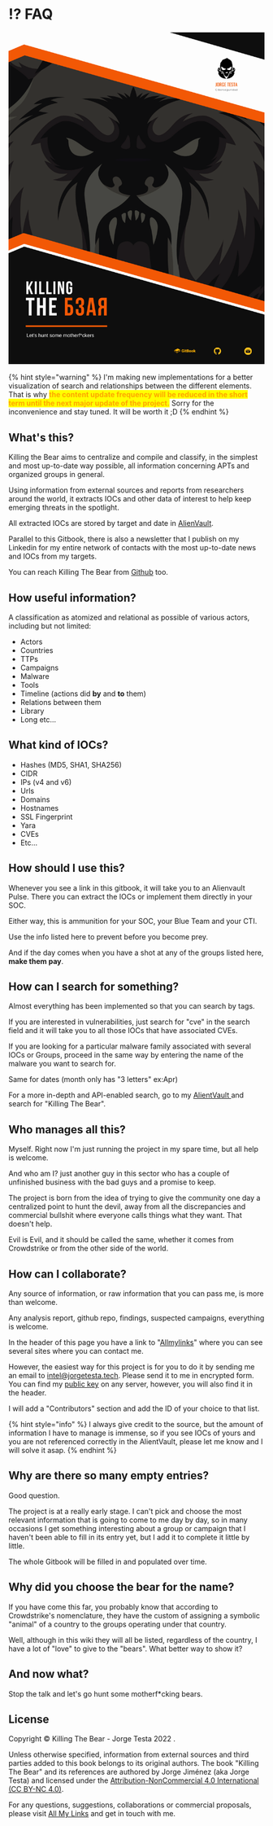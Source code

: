 # ⁉ FAQ

![](<.gitbook/assets/Killing The Bear - Portada Gitbook.png>)

{% hint style="warning" %}
I'm making new implementations for a better visualization of search and relationships between the different elements. That is why <mark style="color:orange;">**the content update frequency will be reduced in the short term until the next major update of the project.**</mark> Sorry for the inconvenience and stay tuned. It will be worth it ;D
{% endhint %}

## What's this?

Killing the Bear aims to centralize and compile and classify, in the simplest and most up-to-date way possible, all information concerning APTs and organized groups in general.

Using information from external sources and reports from researchers around the world, it extracts IOCs and other data of interest to help keep emerging threats in the spotlight.

All extracted IOCs are stored by target and date in [AlienVault](https://otx.alienvault.com/user/JTestaTech/pulses).

Parallel to this Gitbook, there is also a newsletter that I publish on my Linkedin for my entire network of contacts with the most up-to-date news and IOCs from my targets.

You can reach Killing The Bear from [Github](https://github.com/Ud0g-Py/Killing-The-Bear) too.



## How useful information?

A classification as atomized and relational as possible of various actors, including but not limited:

* Actors
* Countries
* TTPs
* Campaigns
* Malware
* Tools
* Timeline (actions did **by** and **to** them)
* Relations between them
* Library
* Long etc...

## What kind of IOCs?

* Hashes (MD5, SHA1, SHA256)
* CIDR
* IPs (v4 and v6)
* Urls
* Domains
* Hostnames
* SSL Fingerprint
* Yara
* CVEs
* Etc...

## How should I use this?

Whenever you see a link in this gitbook, it will take you to an Alienvault Pulse. There you can extract the IOCs or implement them directly in your SOC.

Either way, this is ammunition for your SOC, your Blue Team and your CTI.

Use the info listed here to prevent before you become prey.

And if the day comes when you have a shot at any of the groups listed here, **make them pay**.

## How can I search for something?

Almost everything has been implemented so that you can search by tags.

If you are interested in vulnerabilities, just search for "cve" in the search field and it will take you to all those IOCs that have associated CVEs.

If you are looking for a particular malware family associated with several IOCs or Groups, proceed in the same way by entering the name of the malware you want to search for.

Same for dates (month only has "3 letters" ex:Apr)

For a more in-depth and API-enabled search, go to my [AlientVault ](https://otx.alienvault.com/user/JTestaTech/pulses)and search for "Killing The Bear".

## Who manages all this?

Myself. Right now I'm just running the project in my spare time, but all help is welcome.

And who am I? just another guy in this sector who has a couple of unfinished business with the bad guys and a promise to keep.

The project is born from the idea of trying to give the community one day a centralized point to hunt the devil, away from all the discrepancies and commercial bullshit where everyone calls things what they want. That doesn't help.&#x20;

Evil is Evil, and it should be called the same, whether it comes from Crowdstrike or from the other side of the world.

## How can I collaborate?

Any source of information, or raw information that you can pass me, is more than welcome.

Any analysis report, github repo, findings, suspected campaigns, everything is welcome.

In the header of this page you have a link to "[Allmylinks](https://linktr.ee/jorgetesta)" where you can see several sites where you can contact me.

However, the easiest way for this project is for you to do it by sending me an email to [intel@jorgetesta.tech](mailto:intel@jorgetesta.tech). Please send it to me in encrypted form. You can find my [public key](https://keyserver.ubuntu.com/pks/lookup?op=get\&search=0x7d9db09bf46df0253b7994fc47bfd765f6c9bfaa) on any server, however, you will also find it in the header.

I will add a "Contributors" section and add the ID of your choice to that list.

{% hint style="info" %}
I always give credit to the source, but the amount of information I have to manage is immense, so if you see IOCs of yours and you are not referenced correctly in the AlientVault, please let me know and I will solve it asap.
{% endhint %}

## Why are there so many empty entries?

Good question.&#x20;

The project is at a really early stage. I can't pick and choose the most relevant information that is going to come to me day by day, so in many occasions I get something interesting about a group or campaign that I haven't been able to fill in its entry yet, but I add it to complete it little by little.

The whole Gitbook will be filled in and populated over time.

## Why did you choose the bear for the name?

If you have come this far, you probably know that according to Crowdstrike's nomenclature, they have the custom of assigning a symbolic "animal" of a country to the groups operating under that country.

Well, although in this wiki they will all be listed, regardless of the country, I have a lot of "love" to give to the "bears". What better way to show it?

## And now what?

Stop the talk and let's go hunt some motherf\*cking bears.

## License

Copyright © Killing The Bear - Jorge Testa 2022 .

Unless otherwise specified, information from external sources and third parties added to this book belongs to its original authors. The book "Killing The Bear" and its references are authored by Jorge Jiménez (aka Jorge Testa) and licensed under the [Attribution-NonCommercial 4.0 International (CC BY-NC 4.0)](https://creativecommons.org/licenses/by-nc/4.0/).&#x20;

For any questions, suggestions, collaborations or commercial proposals, please visit [All My Links](https://linktr.ee/jorgetesta) and get in touch with me.
